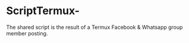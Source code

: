 # ScriptTermux-
The shared script is the result of a Termux Facebook &amp; Whatsapp group member posting. 
